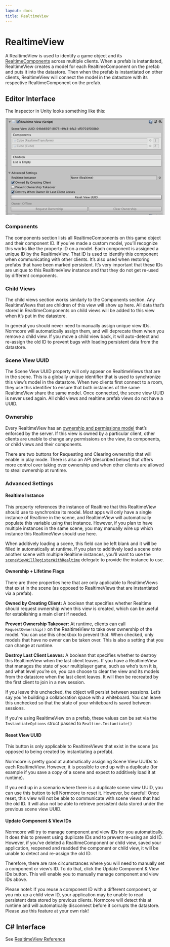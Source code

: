 ```yaml
---
layout: docs
title: RealtimeView
---
```

# RealtimeView

A RealtimeView is used to identify a game object and its [RealtimeComponents](./realtimecomponent) across multiple clients. When a prefab is instantiated, RealtimeView creates a model for each RealtimeComponent on the prefab and puts it into the datastore. Then when the prefab is instantiated on other clients, RealtimeView will connect the model in the datastore with its respective RealtimeComponent on the prefab.

## Editor Interface

The Inspector in Unity looks something like this:

![](./assets/realtimeview.png "The RealtimeView inspector in Unity, with the Advanced Settings expanded.")

### Components

The components section lists all RealtimeComponents on this game object and their component ID. If you’ve made a custom model, you’ll recognize this works like the property ID on a model. Each component is assigned a unique ID by the RealtimeView. That ID is used to identify this component when communicating with other clients. It’s also used when restoring prefabs that have been marked persistent. It’s very important that these IDs are unique to this RealtimeView instance and that they do not get re-used by different components.

### Child Views

The child views section works similarly to the Components section. Any RealtimeViews that are children of this view will show up here. All data that’s stored in RealtimeComponents on child views will be added to this view when it’s put in the datastore.

In general you should never need to manually assign unique view IDs. Normcore will automatically assign them, and will deprecate them when you remove a child view. If you move a child view back, it will auto-detect and re-assign the old ID to prevent bugs with loading persistent data from the datastore.

### Scene View UUID

The Scene View UUID property will only appear on RealtimeViews that are in the scene. This is a globally unique identifier that is used to synchronize this view’s model in the datastore. When two clients first connect to a room, they use this identifier to ensure that both instances of the same RealtimeView share the same model. Once connected, the scene view UUID is never used again. All child views and realtime prefab views do not have a UUID.

### Ownership

Every RealtimeView has an [ownership and permissions model](../room/ownership-and-lifetime-flags) that’s enforced by the server. If this view is owned by a particular client, other clients are unable to change any permissions on the view, its components, or child views and their components.

There are two buttons for Requesting and Clearing ownership that will enable in play mode. There is also an API (described below) that offers more control over taking over ownership and when other clients are allowed to steal ownership at runtime.

### Advanced Settings

#### Realtime Instance

This property references the instance of Realtime that this RealtimeView should use to synchronize its model. Most apps will only have a single instance of Realtime in the scene, and RealtimeView will automatically populate this variable using that instance. However, if you plan to have multiple instances in the same scene, you may manually wire up which instance this RealtimeView should use here.

When additively loading a scene, this field can be left blank and it will be filled in automatically at runtime. If you plan to additively load a scene onto another scene with multiple Realtime instances, you'll want to use the [`sceneViewWillRegisterWithRealtime`](../reference/realtimeview#sceneViewWillRegisterWithRealtime) delegate to provide the instance to use.

#### Ownership + Lifetime Flags

There are three properties here that are only applicable to RealtimeViews that exist in the scene (as opposed to RealtimeViews that are instantiated via a prefab).

**Owned by Creating Client:** A boolean that specifies whether Realtime should request ownership when this view is created, which can be useful for establishing a main client if needed.

**Prevent Ownership Takeover:** At runtime, clients can call `RequestOwnership()` on the RealtimeView to take over ownership of the model. You can use this checkbox to prevent that. When checked, only models that have no owner can be taken over. This is also a setting that you can change at runtime.

**Destroy Last Client Leaves:** A boolean that specifies whether to destroy this RealtimeView when the last client leaves. If you have a RealtimeView that manages the state of your multiplayer game, such as who’s turn it is, and what level you’re on, you can choose to clear the view and its models from the datastore when the last client leaves. It will then be recreated by the first client to join in a new session.

If you leave this unchecked, the object will persist between sessions. Let’s say you’re building a collaboration space with a whiteboard. You can leave this unchecked so that the state of your whiteboard is saved between sessions.

If you're using RealtimeView on a prefab, these values can be set via the `InstantiateOptions` struct passed to `Realtime.Instantiate()`

#### Reset View UUID

This button is only applicable to RealtimeViews that exist in the scene (as opposed to being created by instantiating a prefab).

Normcore is pretty good at automatically assigning Scene View UUIDs to each RealtimeView. However, it is possible to end up with a duplicate (for example if you save a copy of a scene and expect to additively load it at runtime).

If you end up in a scenario where there is a duplicate scene view UUID, you can use this button to tell Normcore to reset it. However, be careful! Once reset, this view will not be able to communicate with scene views that had the old ID. It will also not be able to retrieve persistent data stored under the previous scene view UUID.

#### Update Component & View IDs

Normcore will try to manage component and view IDs for you automatically. It does this to prevent using duplicate IDs and to prevent re-using an old ID. However, if you’ve deleted a RealtimeComponent or child view, saved your application, reopened and readded the component or child view, it will be unable to detect and re-assign the old ID.

Therefore, there are rare circumstances where you will need to manually set a component or view’s ID. To do that, click the Update Component & View IDs button. This will enable you to manually manage component and view IDs above.

Please note!: If you reuse a component ID with a different component, or you mix up a child view ID, your application may be unable to read persistent data stored by previous clients. Normcore will detect this at runtime and will automatically disconnect before it corrupts the datastore. Please use this feature at your own risk!

## C# Interface

See [RealtimeView Reference](../reference/realtimeview)
